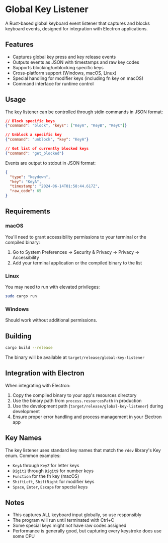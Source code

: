 # Global Key Listener

A Rust-based global keyboard event listener that captures and blocks keyboard events, designed for integration with Electron applications.

## Features

- Captures global key press and key release events
- Outputs events as JSON with timestamps and raw key codes
- Supports blocking/unblocking specific keys
- Cross-platform support (Windows, macOS, Linux)
- Special handling for modifier keys (including fn key on macOS)
- Command interface for runtime control

## Usage

The key listener can be controlled through stdin commands in JSON format:

```json
// Block specific keys
{"command": "block", "keys": ["KeyA", "KeyB", "KeyC"]}

// Unblock a specific key
{"command": "unblock", "key": "KeyA"}

// Get list of currently blocked keys
{"command": "get_blocked"}
```

Events are output to stdout in JSON format:
```json
{
  "type": "keydown",
  "key": "KeyA",
  "timestamp": "2024-06-14T01:58:44.617Z",
  "raw_code": 65
}
```

## Requirements

### macOS
You'll need to grant accessibility permissions to your terminal or the compiled binary:
1. Go to System Preferences → Security & Privacy → Privacy → Accessibility
2. Add your terminal application or the compiled binary to the list

### Linux
You may need to run with elevated privileges:
```bash
sudo cargo run
```

### Windows
Should work without additional permissions.

## Building

```bash
cargo build --release
```

The binary will be available at `target/release/global-key-listener`

## Integration with Electron

When integrating with Electron:
1. Copy the compiled binary to your app's resources directory
2. Use the binary path from `process.resourcesPath` in production
3. Use the development path (`target/release/global-key-listener`) during development
4. Ensure proper error handling and process management in your Electron app

## Key Names

The key listener uses standard key names that match the `rdev` library's Key enum. Common examples:
- `KeyA` through `KeyZ` for letter keys
- `Digit1` through `Digit9` for number keys
- `Function` for the fn key (macOS)
- `ShiftLeft`, `ShiftRight` for modifier keys
- `Space`, `Enter`, `Escape` for special keys

## Notes

- This captures ALL keyboard input globally, so use responsibly
- The program will run until terminated with Ctrl+C
- Some special keys might not have raw codes assigned
- Performance is generally good, but capturing every keystroke does use some CPU